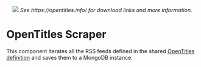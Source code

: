 <p align="center">
 <img src="https://raw.githubusercontent.com/opentitles/client/master/images/header.png")/>
 <i>See https://opentitles.info/ for download links and more information.</i>
</p>

# OpenTitles Scraper
This component iterates all the RSS feeds defined in the shared [OpenTitles definition](https://github.com/opentitles/definition) and saves them to a MongoDB instance.
